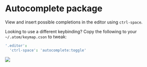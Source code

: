 # Autocomplete package

View and insert possible completions in the editor using `ctrl-space`.

Looking to use a different keybinding? Copy the following to your
`~/.atom/keymap.cson` to tweak:

```coffee
'.editor':
  'ctrl-space': 'autocomplete:toggle'
```

![](https://f.cloud.github.com/assets/671378/2241254/23bc3d0c-9cc8-11e3-80fe-68f58316a52a.png)

